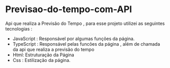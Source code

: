 # Previsao-do-tempo-com-API
Api que realiza a Previsão do Tempo , para esse projeto utilizei as seguintes tecnologias :

- JavaScript : Responsável por algumas funções da página.
- TypeScript : Responsável pelas funcões da página , além de chamada da api que realiza a previsão do tempo
- Html: Estruturação da Página
- Css : Estilização da página.
